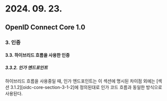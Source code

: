 # 2024. 09. 23.

## OpenID Connect Core 1.0

### 3. 인증

#### 3.3. 하이브리드 흐름을 사용한 인증

##### 3.3.2. 인가 엔드포인트

하이브리드 흐름을 사용중일 때, 인가 엔드포인트는 이 섹션에 명시된 차이점 외에는 [섹션 3.1.2][oidc-core-section-3-1-2]에 정의된대로 인가 코드 흐름과 동일한 방식으로 사용된다.